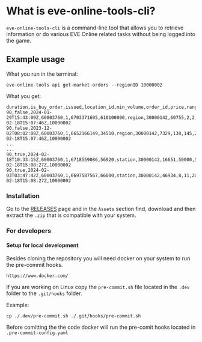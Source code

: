 # What is eve-online-tools-cli?

`eve-online-tools-cli` is a command-line tool that allows you to retrieve information or do various EVE Online related tasks without being logged into the game.

## Example usage

What you run in the terminal:

```
eve-online-tools api get-market-orders --regionID 10000002
```

What you get:

```
duration,is_buy_order,issued,location_id,min_volume,order_id,price,range,system_id,type_id,volume_remain,volume_total,downloaded_at,region_id
90,false,2024-01-29T15:43:09Z,60003760,1,6703371605,610100000,region,30000142,60755,2,2,2024-02-18T15:07:46Z,10000002
90,false,2023-12-02T08:02:08Z,60003760,1,6652166149,34510,region,30000142,7329,138,145,2024-02-18T15:07:46Z,10000002
...
...
90,true,2024-02-18T10:33:15Z,60003760,1,6718559086,56920,station,30000142,16651,50000,50000,2024-02-18T15:08:27Z,10000002
90,true,2024-02-03T03:47:42Z,60003760,1,6697587567,66000,station,30000142,46934,8,11,2024-02-18T15:08:27Z,10000002
```

### Installation

Go to the [RELEASES](https://github.com/GabrielDCelery/eve-online-tools-cli/releases) page and in the `Assets` section find, download and then extract the `.zip` that is compatible with your system.

### For developers

#### Setup for local development

Besides cloning the repository you will need docker on your system to run the pre-commit hooks.

```
https://www.docker.com/
```

If you are working on Linux copy the `pre-commit.sh` file located in the `.dev` folder to the `.git/hooks` folder.

Example:

```
cp ./.dev/pre-commit.sh ./.git/hooks/pre-commit.sh
```

Before comitting the the code docker will run the pre-comit hooks located in `.pre-commit-config.yaml`

